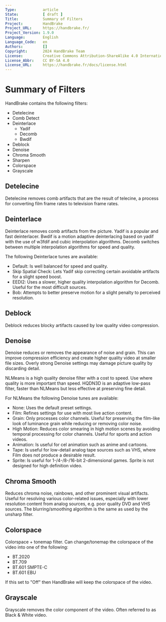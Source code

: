 ```yaml
---
Type:            article
State:           [ draft ]
Title:           Summary of Filters
Project:         HandBrake
Project_URL:     https://handbrake.fr/
Project_Version: 1.9.0
Language:        English
Language_Code:   en
Authors:         []
Copyright:       2024 HandBrake Team
License:         Creative Commons Attribution-ShareAlike 4.0 International
License_Abbr:    CC BY-SA 4.0
License_URL:     https://handbrake.fr/docs/license.html
---
```


Summary of Filters
=============================


HandBrake contains the following filters:

- Detelecine
- Comb Detect
- Deinterlace
  - Yadif
  - Decomb
  - Bwdif
- Deblock
- Denoise
- Chroma Smooth
- Sharpen
- Colorspace
- Grayscale


Detelecine
----------

Detelecine removes comb artifacts that are the result of telecine, a process for converting film frame rates to television frame rates.


Deinterlace
-----------

Deinterlace removes comb artifacts from the picture. 
Yadif is a popular and fast deinterlacer. 
Bwdif is a motion adaptive deinterlacing based on yadif with the use of w3fdif and cubic interpolation algorithms.
Decomb switches between multiple interpolation algorithms for speed and quality.

The following Deinterlace tunes are available:

- Default: Is well balanced for speed and quality.
- Skip Spatial Check: Lets Yadif skip correcting certain avoidable artifacts for a slight speed boost.
- EEDI2: Uses a slower, higher quality interpolation algorithm for Decomb. Useful for the most difficult sources.
- Bob: Attempts to better preserve motion for a slight penalty to perceived resolution.


Deblock
-------

Deblock reduces blocky artifacts caused by low quality video compression.


Denoise
-------

Denoise reduces or removes the appearance of noise and grain. This can improve compression efficiency and create higher quality video at smaller file sizes. 
Overly strong Denoise settings may damage picture quality by discarding detail.

NLMeans is a high quality denoise filter with a cost to speed. Use where quality is more important than speed.
HQDN3D is an adaptive low-pass filter, faster than NLMeans but less effective at preserving fine detail.

For NLMeans the following Denoise tunes are available:

- None: Uses the default preset settings.
- Film: Refines settings for use with most live action content.
- Grain: Only processes color channels. Useful for preserving the film-like look of luminance grain while reducing or removing color noise.
- High Motion: Reduces color smearing in high motion scenes by avoiding temporal processing for color channels. Useful for sports and action videos.
- Animation: Is useful for cel animation such as anime and cartoons.
- Tape: Is useful for low-detail analog tape sources such as VHS, where Film does not produce a desirable result.
- Sprite: Is useful for 1-/4-/8-/16-bit 2-dimensional games. Sprite is not designed for high definition video.


Chroma Smooth
-------------

Reduces chroma noise, rainbows, and other prominent visual artifacts. Useful for resolving various color-related issues, especially with lower resolution content from analog sources, e.g. poor quality DVD and VHS sources. The blurring/smoothing algorithm is the same as used by the unsharp filter.


Colorspace
----------

Colorspace + tonemap filter. Can change/tonemap the colorspace of the video into one of the following:

- BT.2020
- BT.709
- BT.601 SMPTE-C
- BT.601 EBU

If this set to "Off" then HandBrake will keep the colorspace of the video.


Grayscale
---------

Grayscale removes the color component of the video. Often referred to as Black & White video.
